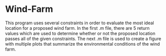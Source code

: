 # Wind-Farm
This program uses several constraints in order to evaluate the most ideal location for a proposed wind farm. In the first .m file, there are 5 return values which are used to determine whether or not the proposed location passes all of the given constraints. The next .m file is used to create a figure with multiple plots that summarize the environmental conditions of the wind farm.
